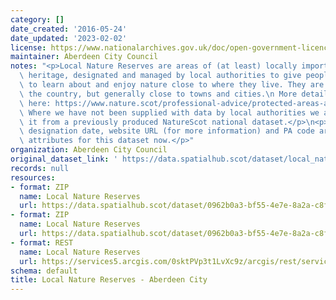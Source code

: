 ```yaml
---
category: []
date_created: '2016-05-24'
date_updated: '2023-02-02'
license: https://www.nationalarchives.gov.uk/doc/open-government-licence/version/3/
maintainer: Aberdeen City Council
notes: "<p>Local Nature Reserves are areas of (at least) locally important natural\
  \ heritage, designated and managed by local authorities to give people better opportunities\
  \ to learn about and enjoy nature close to where they live. They are found across\
  \ the country, but generally close to towns and cities.\n More details are available\
  \ here: https://www.nature.scot/professional-advice/protected-areas-and-species/protected-areas/local-designations/local-nature-reserves\n\
  \ Where we have not been supplied with data by local authorities we are extracting\
  \ it from a previously produced NatureScot national dataset.</p>\n<p>Site name,\
  \ designation date, website URL (for more information) and PA code are all mandatory\
  \ attributes for this dataset now.</p>"
organization: Aberdeen City Council
original_dataset_link: ' https://data.spatialhub.scot/dataset/local_nature_reserves-ac'
records: null
resources:
- format: ZIP
  name: Local Nature Reserves
  url: https://data.spatialhub.scot/dataset/0962b0a3-bf55-4e7e-8a2a-c8fcfcdf41f1/resource/ea48c2f1-91aa-4bb4-addb-f2e8eea86a9f/download/aberdeen-lnrs.zip
- format: ZIP
  name: Local Nature Reserves
  url: https://data.spatialhub.scot/dataset/0962b0a3-bf55-4e7e-8a2a-c8fcfcdf41f1/resource/2ba672bc-0302-49b4-8327-3635ce2dcb1d/download/lnr.zip
- format: REST
  name: Local Nature Reserves
  url: https://services5.arcgis.com/0sktPVp3t1LvXc9z/arcgis/rest/services/Local_Nature_Reserves/FeatureServer
schema: default
title: Local Nature Reserves - Aberdeen City
---
```


